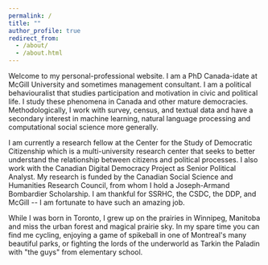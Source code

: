 ```yaml
---
permalink: /
title: ""
author_profile: true
redirect_from: 
  - /about/
  - /about.html
---
```


Welcome to my personal-professional website. I am a PhD Canada-idate at McGill University and sometimes management consultant. I am a political behaviouralist that studies participation and motivation in civic and political life. I study these phenomena in Canada and other mature democracies. Methodologically, I work with survey, census, and textual data and have a secondary interest in machine learning, natural language processing and computational social science more generally. 

I am currently a research fellow at the Center for the Study of Democratic Citizenship which is a multi-university research center that seeks to better understand the relationship between citizens and political processes. I also work with the Canadian Digital Democracy Project as Senior Political Analyst. My research is funded by the Canadian Social Science and Humanities Research Council, from whom I hold a Joseph-Armand Bombardier Scholarship. I am thankful for SSRHC, the CSDC, the DDP, and McGill -- I am fortunate to have such an amazing job.

While I was born in Toronto, I grew up on the prairies in Winnipeg, Manitoba and miss the urban forest and magical prairie sky. In my spare time you can find me cycling, enjoying a game of spikeball in one of Montreal's many beautiful parks, or fighting the lords of the underworld as Tarkin the Paladin with "the guys" from elementary school.
